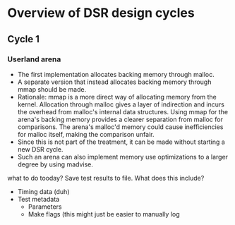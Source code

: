 # Overview of DSR design cycles

## Cycle 1
### Userland arena
- The first implementation allocates backing memory through malloc.
- A separate version that instead allocates backing memory through mmap should be made.
- Rationale: mmap is a more direct way of allocating memory from the kernel. 
    Allocation through malloc gives a layer of indirection and incurs the overhead from malloc's 
    internal data structures. Using mmap for the arena's backing memory provides a clearer separation
    from malloc for comparisons. The arena's malloc'd memory could cause inefficiencies for malloc
    itself, making the comparison unfair.
- Since this is not part of the treatment, it can be made without starting a new DSR cycle.
- Such an arena can also implement memory use optimizations to a larger degree by using madvise.

what to do tooday? 
Save test results to file.
What does this include?
- Timing data (duh)
- Test metadata
    - Parameters
    - Make flags (this might just be easier to manually log

